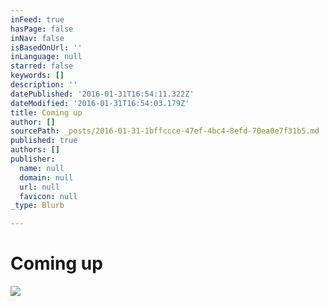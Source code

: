 ```yaml
---
inFeed: true
hasPage: false
inNav: false
isBasedOnUrl: ''
inLanguage: null
starred: false
keywords: []
description: ''
datePublished: '2016-01-31T16:54:11.322Z'
dateModified: '2016-01-31T16:54:03.179Z'
title: Coming up
author: []
sourcePath: _posts/2016-01-31-1bffccce-47ef-4bc4-8efd-70ea0e7f31b5.md
published: true
authors: []
publisher:
  name: null
  domain: null
  url: null
  favicon: null
_type: Blurb

---
```

# Coming up
![](https://s3-us-west-2.amazonaws.com/the-grid-img/p/da880d46a9fa850846fd0778fade68e1cb108b1f.jpg)